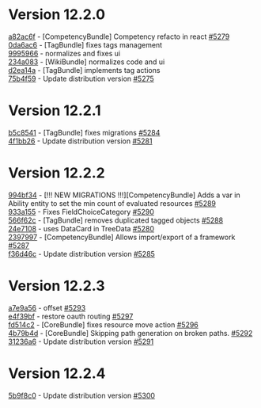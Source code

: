 # Version 12.2.0  

[a82ac6f](https://github.com/claroline/Distribution/commit/a82ac6f) - [CompetencyBundle] Competency refacto in react [#5279](https://github.com/claroline/Distribution/pull/5279)  
[0da6ac6](https://github.com/claroline/Distribution/commit/0da6ac6) - [TagBundle] fixes tags management  
[9995966](https://github.com/claroline/Distribution/commit/9995966) - normalizes and fixes ui  
[234a083](https://github.com/claroline/Distribution/commit/234a083) - [WikiBundle] normalizes code and ui  
[d2ea14a](https://github.com/claroline/Distribution/commit/d2ea14a) - [TagBundle] implements tag actions  
[75b4f59](https://github.com/claroline/Distribution/commit/75b4f59) - Update distribution version [#5275](https://github.com/claroline/Distribution/pull/5275)  

# Version 12.2.1  

[b5c8541](https://github.com/claroline/Distribution/commit/b5c8541) - [TagBundle] fixes migrations [#5284](https://github.com/claroline/Distribution/pull/5284)  
[4f1bb26](https://github.com/claroline/Distribution/commit/4f1bb26) - Update distribution version [#5281](https://github.com/claroline/Distribution/pull/5281)  

# Version 12.2.2  

[994bf34](https://github.com/claroline/Distribution/commit/994bf34) - [!!! NEW MIGRATIONS !!!][CompetencyBundle] Adds a var in Ability entity to set the min count of evaluated resources [#5289](https://github.com/claroline/Distribution/pull/5289)  
[933a155](https://github.com/claroline/Distribution/commit/933a155) - Fixes FieldChoiceCategory [#5290](https://github.com/claroline/Distribution/pull/5290)  
[566f62c](https://github.com/claroline/Distribution/commit/566f62c) - [TagBundle] removes duplicated tagged objects [#5288](https://github.com/claroline/Distribution/pull/5288)  
[24e7108](https://github.com/claroline/Distribution/commit/24e7108) - uses DataCard in TreeData [#5280](https://github.com/claroline/Distribution/pull/5280)  
[2397997](https://github.com/claroline/Distribution/commit/2397997) - [CompetencyBundle] Allows import/export of a framework [#5287](https://github.com/claroline/Distribution/pull/5287)  
[f36d46c](https://github.com/claroline/Distribution/commit/f36d46c) - Update distribution version [#5285](https://github.com/claroline/Distribution/pull/5285)  

# Version 12.2.3  

[a7e9a56](https://github.com/claroline/Distribution/commit/a7e9a56) - offset [#5293](https://github.com/claroline/Distribution/pull/5293)  
[e4f39bf](https://github.com/claroline/Distribution/commit/e4f39bf) - restore oauth routing [#5297](https://github.com/claroline/Distribution/pull/5297)  
[fd514c2](https://github.com/claroline/Distribution/commit/fd514c2) - [CoreBundle] fixes resource move action [#5296](https://github.com/claroline/Distribution/pull/5296)  
[4b79b4d](https://github.com/claroline/Distribution/commit/4b79b4d) - [CoreBundle] Skipping path generation on broken paths. [#5292](https://github.com/claroline/Distribution/pull/5292)  
[31236a6](https://github.com/claroline/Distribution/commit/31236a6) - Update distribution version [#5291](https://github.com/claroline/Distribution/pull/5291)  

# Version 12.2.4  

[5b9f8c0](https://github.com/claroline/Distribution/commit/5b9f8c0) - Update distribution version [#5300](https://github.com/claroline/Distribution/pull/5300)  

